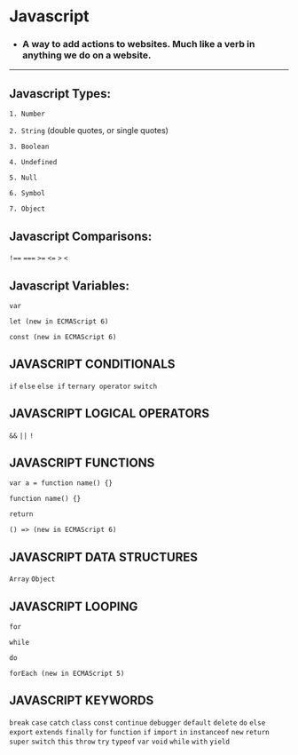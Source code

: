 # Javascript


* <h3>A way to add actions to websites. Much like a verb in anything we do on a website. </h3>

<hr/>

## Javascript Types:
`1. Number`

`2. String` (double quotes, or single quotes)

`3. Boolean`

`4. Undefined`

`5. Null`

`6. Symbol`

`7. Object`



## Javascript Comparisons:
`!==`
`===`
`>=`
`<=`
`>`
`<`


## Javascript Variables:
`var`

`let (new in ECMAScript 6)` 

`const (new in ECMAScript 6)`


## JAVASCRIPT CONDITIONALS
`if`
`else`
`else if`
`ternary operator`
`switch`


## JAVASCRIPT LOGICAL OPERATORS
`&&`
`||`
`!`


## JAVASCRIPT FUNCTIONS
`var a = function name() {}`

`function name() {}`

`return`

`() => (new in ECMAScript 6)`


## JAVASCRIPT DATA STRUCTURES

`Array`
`Object`


## JAVASCRIPT LOOPING

`for`

`while`

`do`

`forEach (new in ECMAScript 5)` 


## JAVASCRIPT KEYWORDS

`break`
`case`
`catch`
`class`
`const`
`continue`
`debugger`
`default`
`delete`
`do`
`else`
`export`
`extends`
`finally`
`for`
`function`
`if`
`import`
`in`
`instanceof`
`new`
`return`
`super`
`switch`
`this`
`throw`
`try`
`typeof`
`var`
`void`
`while`
`with`
`yield`
